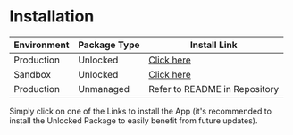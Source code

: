 # Installation

| Environment | Package Type | Install Link                                                                                    |
| ----------- | ------------ | ----------------------------------------------------------------------------------------------- |
| Production  | Unlocked     | [Click here](https://login.salesforce.com/packaging/installPackage.apexp?p0=04t09000000ijqOAAQ) |
| Sandbox     | Unlocked     | [Click here](https://test.salesforce.com/packaging/installPackage.apexp?p0=04t09000000ijqOAAQ)  |
| Production  | Unmanaged    | Refer to README in Repository                                                                   |

Simply click on one of the Links to install the App (it's recommended to install the Unlocked Package to easily benefit from future updates).